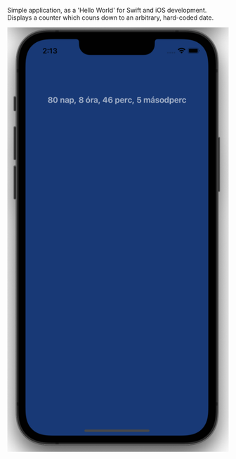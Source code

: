 Simple application, as a 'Hello World' for Swift and iOS development.
Displays a counter which couns down to an arbitrary, hard-coded date.

![screenshot](readme_screenshot.png "Screenshot")
